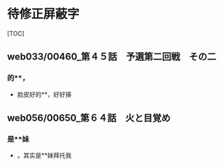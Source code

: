 # 待修正屏蔽字

[TOC]

## web033/00460_第４５話　予選第二回戦　その二

### 的**，

- 脸皮好的**，好好揍


## web056/00650_第６４話　火と目覚め

### 是**妹

- 。其实是**妹拜托我
